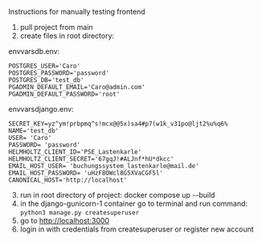 Instructions for manually testing frontend

1. pull project from main
2. create files in root directory:

envvarsdb.env:
```
POSTGRES_USER='Caro'
POSTGRES_PASSWORD='password'
POSTGRES_DB='test_db'
PGADMIN_DEFAULT_EMAIL='Caro@admin.com'
PGADMIN_DEFAULT_PASSWORD='root'
```

envvarsdjango.env:
```
SECRET_KEY=yz^ym!prbpmq^s!mcx@@5x)sa4#p7(w1k_v31po@ljt2%u%q6%
NAME='test_db'
USER= 'Caro'
PASSWORD= 'password'
HELMHOLTZ_CLIENT_ID='PSE_Lastenkarle'
HELMHOLTZ_CLIENT_SECRET='67gqJ!#ALJnf*hU*dkcc'
EMAIL_HOST_USER= 'buchungssystem_lastenkarle@mail.de'
EMAIL_HOST_PASSWORD= 'uHzF8OWcl8G5XVaCGF5l'
CANONICAL_HOST='http://localhost'
```

3. run in root directory of project: docker compose up --build
4. in the django-gunicorn-1 container go to terminal and run command: `python3 manage.py createsuperuser`
5. go to <http://localhost:3000>
6. login in with credentials from createsuperuser or register new account
